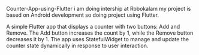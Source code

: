 Counter-App-using-Flutter
i am doing intership at Robokalam my project is based on Android development so doing project using Flutter.

A simple Flutter app that displays a counter with two buttons: Add and Remove. The Add button increases the count by 1, while the Remove button decreases it by 1. The app uses StatefulWidget to manage and update the counter state dynamically in response to user interaction.
